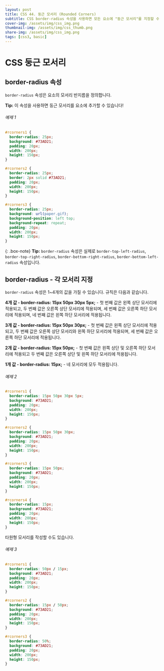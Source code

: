 ```yaml
---
layout: post
title: CSS 44. 둥근 모서리 (Rounded Corners)
subtitle: CSS border-radius 속성을 사용하면 모든 요소에 "둥근 모서리"를 지정할 수 있습니다.
cover-img: /assets/img/css_img.png
thumbnail-img: /assets/img/css_thumb.png
share-img: /assets/img/css_img.png
tags: [css3, basic]
---
```


# CSS 둥근 모서리


## border-radius 속성

```border-radius``` 속성은 요소의 모서리 반지름을 정의합니다.

**Tip:** 이 속성을 사용하면 둥근 모서리를 요소에 추가할 수 있습니다!

###### 예제 1

```css
#rcorners1 {
  border-radius: 25px;
  background: #73AD21;
  padding: 20px;
  width: 200px;
  height: 150px;
}

#rcorners2 {
  border-radius: 25px;
  border: 2px solid #73AD21;
  padding: 20px;
  width: 200px;
  height: 150px;
}

#rcorners3 {
  border-radius: 25px;
  background: url(paper.gif);
  background-position: left top;
  background-repeat: repeat;
  padding: 20px;
  width: 200px;
  height: 150px;
}
```

{: .box-note}
**Tip:** ```border-radius``` 속성은 실제로 ```border-top-left-radius```, ```border-top-right-radius```, ```border-bottom-right-radius```, ```border-bottom-left-radius``` 속성입니다.

## border-radius - 각 모서리 지정

```border-radius``` 속성은 1~4개의 값을 가질 수 있습니다. 규칙은 다음과 같습니다.

**4개 값 - border-radius: 15px 50px 30px 5px;** - 첫 번째 값은 왼쪽 상단 모서리에 적용되고, 두 번째 값은 오른쪽 상단 모서리에 적용되며, 세 번째 값은 오른쪽 하단 모서리에 적용되며, 네 번째 값은 왼쪽 하단 모서리에 적용됩니다.

**3개 값 - border-radius: 15px 50px 30px;** - 첫 번째 값은 왼쪽 상단 모서리에 적용되고, 두 번째 값은 오른쪽 상단 모서리와 왼쪽 하단 모서리에 적용되며, 세 번째 값은 오른쪽 하단 모서리에 적용됩니다.

**2개 값 - border-radius: 15px 50px;** - 첫 번째 값은 왼쪽 상단 및 오른쪽 하단 모서리에 적용되고 두 번째 값은 오른쪽 상단 및 왼쪽 하단 모서리에 적용됩니다.

**1개 값 - border-radius: 15px;** - 네 모서리에 모두 적용됩니다.

###### 예제 2

```css
#rcorners1 {
  border-radius: 15px 50px 30px 5px;
  background: #73AD21;
  padding: 20px;
  width: 200px;
  height: 150px;
}

#rcorners2 {
  border-radius: 15px 50px 30px;
  background: #73AD21;
  padding: 20px;
  width: 200px;
  height: 150px;
}

#rcorners3 {
  border-radius: 15px 50px;
  background: #73AD21;
  padding: 20px;
  width: 200px;
  height: 150px;
}

#rcorners4 {
  border-radius: 15px;
  background: #73AD21;
  padding: 20px;
  width: 200px;
  height: 150px;
}
```

타원형 모서리를 작성할 수도 있습니다.

###### 예제 3

```css
#rcorners1 {
  border-radius: 50px / 15px;
  background: #73AD21;
  padding: 20px;
  width: 200px;
  height: 150px;
}

#rcorners2 {
  border-radius: 15px / 50px;
  background: #73AD21;
  padding: 20px;
  width: 200px;
  height: 150px;
}

#rcorners3 {
  border-radius: 50%;
  background: #73AD21;
  padding: 20px;
  width: 200px;
  height: 150px;
}
```
